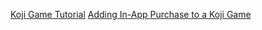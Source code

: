 [Koji Game Tutorial](https://github.com/markof94/koji-p5-game-tutorial/blob/main/gameTutorial.adoc)
[Adding In-App Purchase to a Koji Game](https://github.com/markof94/koji-p5-game-tutorial/blob/main/iapTutorial.adoc)
